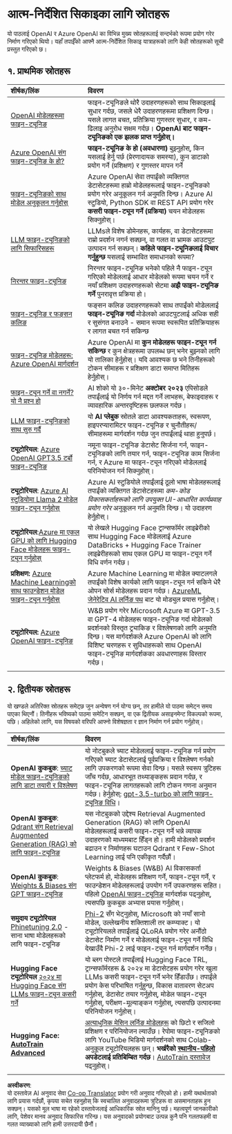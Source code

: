 <!--
CO_OP_TRANSLATOR_METADATA:
{
  "original_hash": "c2f423d1402f71ca3869ec135bb77d16",
  "translation_date": "2025-05-20T08:35:24+00:00",
  "source_file": "18-fine-tuning/RESOURCES.md",
  "language_code": "ne"
}
-->
# आत्म-निर्देशित सिकाइका लागि स्रोतहरू

यो पाठलाई OpenAI र Azure OpenAI का विभिन्न मुख्य स्रोतहरूलाई सन्दर्भको रूपमा प्रयोग गरेर निर्माण गरिएको थियो। यहाँ तपाईँको आफ्नै आत्म-निर्देशित सिकाइ यात्राहरूको लागि केही स्रोतहरूको सूची प्रस्तुत गरिएको छ।

## १. प्राथमिक स्रोतहरू

| शीर्षक/लिंक                                                                                                                                                                                                                   | विवरण                                                                                                                                                                                                                                                                                                                   |
| :--------------------------------------------------------------------------------------------------------------------------------------------------------------------------------------------------------------------------- | :---------------------------------------------------------------------------------------------------------------------------------------------------------------------------------------------------------------------------------------------------------------------------------------------------------------------------- |
| [OpenAI मोडेलहरूमा फाइन-ट्यूनिङ](https://platform.openai.com/docs/guides/fine-tuning?WT.mc_id=academic-105485-koreyst)                                                                                                       | फाइन-ट्यूनिङले थोरै उदाहरणहरूको साथ सिकाइलाई सुधार गर्दछ, जसले धेरै उदाहरणहरूमा प्रशिक्षण दिन्छ। यसले लागत बचत, प्रतिक्रिया गुणस्तर सुधार, र कम-ढिलाइ अनुरोध सक्षम गर्दछ। **OpenAI बाट फाइन-ट्यूनिङको एक झलक प्राप्त गर्नुहोस्।**                                                                                    |
| [Azure OpenAI संग फाइन-ट्यूनिङ के हो?](https://learn.microsoft.com/azure/ai-services/openai/concepts/fine-tuning-considerations#what-is-fine-tuning-with-azure-openai?WT.mc_id=academic-105485-koreyst)                   | **फाइन-ट्यूनिङ के हो (अवधारणा)** बुझ्नुहोस्, किन यसलाई हेर्नु पर्छ (प्रेरणादायक समस्या), कुन डाटाको प्रयोग गर्ने (प्रशिक्षण) र गुणस्तर मापन गर्ने                                                                                                                                                                           |
| [फाइन-ट्यूनिङको साथ मोडेल अनुकूलन गर्नुहोस्](https://learn.microsoft.com/azure/ai-services/openai/how-to/fine-tuning?tabs=turbo%2Cpython&pivots=programming-language-studio#continuous-fine-tuning?WT.mc_id=academic-105485-koreyst) | Azure OpenAI सेवा तपाईंको व्यक्तिगत डेटासेटहरूमा हाम्रो मोडेलहरूलाई फाइन-ट्यूनिङको प्रयोग गरेर अनुकूलन गर्न अनुमति दिन्छ। Azure AI स्टुडियो, Python SDK वा REST API प्रयोग गरेर **कसरी फाइन-ट्यून गर्ने (प्रक्रिया)** चयन मोडेलहरू सिक्नुहोस्।                                                                                                                                |
| [LLM फाइन-ट्यूनिङको लागि सिफारिसहरू](https://learn.microsoft.com/ai/playbook/technology-guidance/generative-ai/working-with-llms/fine-tuning-recommend?WT.mc_id=academic-105485-koreyst)                                    | LLMsले विशेष डोमेनहरू, कार्यहरू, वा डेटासेटहरूमा राम्रो प्रदर्शन नगर्न सक्छन्, वा गलत वा भ्रामक आउटपुट उत्पादन गर्न सक्छन्। **कहिले फाइन-ट्यूनिङलाई विचार गर्नुहुन्छ** यसलाई सम्भावित समाधानको रूपमा?                                                                                                                                  |
| [निरन्तर फाइन-ट्यूनिङ](https://learn.microsoft.com/azure/ai-services/openai/how-to/fine-tuning?tabs=turbo%2Cpython&pivots=programming-language-studio#continuous-fine-tuning?WT.mc_id=academic-105485-koreyst)             | निरन्तर फाइन-ट्यूनिङ भनेको पहिले नै फाइन-ट्यून गरिएको मोडेललाई आधार मोडेलको रूपमा चयन गर्ने र नयाँ प्रशिक्षण उदाहरणहरूको सेटमा **अझै फाइन-ट्यूनिङ गर्ने** पुनरावृत्त प्रक्रिया हो।                                                                                                                                                     |
| [फाइन-ट्यूनिङ र फङ्सन कलिङ](https://learn.microsoft.com/azure/ai-services/openai/how-to/fine-tuning-functions?WT.mc_id=academic-105485-koreyst)                                                                       | फङ्सन कलिङ उदाहरणहरूको साथ तपाईंको मोडेललाई **फाइन-ट्यूनिङ गर्दा** मोडेलको आउटपुटलाई अधिक सही र सुसंगत बनाउने - समान रूपमा स्वरूपित प्रतिक्रियाहरू र लागत बचत गर्न सकिन्छ                                                                                                                                        |
| [फाइन-ट्यूनिङ मोडेलहरू: Azure OpenAI मार्गदर्शन](https://learn.microsoft.com/azure/ai-services/openai/concepts/models#fine-tuning-models?WT.mc_id=academic-105485-koreyst)                                                        | Azure OpenAI मा **कुन मोडेलहरू फाइन-ट्यून गर्न सकिन्छ** र कुन क्षेत्रहरूमा उपलब्ध छन् भनेर बुझ्नको लागि यो तालिका हेर्नुहोस्। यदि आवश्यक छ भने तिनीहरूको टोकन सीमाहरू र प्रशिक्षण डाटा समाप्त मितिहरू हेर्नुहोस्।                                                                                                                            |
| [फाइन-ट्यून गर्ने वा नगर्ने? यो नै प्रश्न हो](https://learn.microsoft.com/shows/ai-show/to-fine-tune-or-not-fine-tune-that-is-the-question?WT.mc_id=academic-105485-koreyst)                                      | AI शोको यो ३०-मिनेट **अक्टोबर २०२३** एपिसोडले तपाईंलाई यो निर्णय गर्न मद्दत गर्ने लाभहरू, बेफाइदाहरू र व्यावहारिक अन्तरदृष्टिहरू छलफल गर्दछ।                                                                                                                                                                                        |
| [LLM फाइन-ट्यूनिङको साथ सुरु गर्दै](https://learn.microsoft.com/ai/playbook/technology-guidance/generative-ai/working-with-llms/fine-tuning-recommend?WT.mc_id=academic-105485-koreyst)                                             | यो **AI प्लेबुक** स्रोतले डाटा आवश्यकताहरू, स्वरूपण, हाइपरप्यारामिटर फाइन-ट्यूनिङ र चुनौतीहरू/सीमाहरूमा मार्गदर्शन गर्दछ जुन तपाईंलाई थाहा हुनुपर्छ।                                                                                                                                                                         |
| **ट्यूटोरियल**: [Azure OpenAI GPT3.5 टर्बो फाइन-ट्यूनिङ](https://learn.microsoft.com/azure/ai-services/openai/tutorials/fine-tune?tabs=python%2Ccommand-line?WT.mc_id=academic-105485-koreyst)                                  | नमूना फाइन-ट्यूनिङ डेटासेट सिर्जना गर्न, फाइन-ट्यूनिङको लागि तयार गर्न, फाइन-ट्यूनिङ काम सिर्जना गर्न, र Azure मा फाइन-ट्यून गरिएको मोडेललाई परिनियोजन गर्न सिक्नुहोस्।                                                                                                                                                                                    |
| **ट्यूटोरियल**: [Azure AI स्टुडियोमा Llama 2 मोडेल फाइन-ट्यून गर्नुहोस्](https://learn.microsoft.com/azure/ai-studio/how-to/fine-tune-model-llama?WT.mc_id=academic-105485-koreyst)                                                      | Azure AI स्टुडियोले तपाईंलाई ठूलो भाषा मोडेलहरूलाई तपाईंको व्यक्तिगत डेटासेटहरूमा _कम-कोड विकासकर्ताहरूको लागि उपयुक्त UI-आधारित कार्यप्रवाह प्रयोग गरेर_ अनुकूलन गर्न अनुमति दिन्छ। यो उदाहरण हेर्नुहोस्।                                                                                                                                                               |
| **ट्यूटोरियल**:[Azure मा एकल GPU को लागि Hugging Face मोडेलहरू फाइन-ट्यून गर्नुहोस्](https://learn.microsoft.com/azure/databricks/machine-learning/train-model/huggingface/fine-tune-model?WT.mc_id=academic-105485-koreyst)               | यो लेखले Hugging Face ट्रान्सफॉर्मर लाइब्रेरीको साथ Hugging Face मोडेललाई Azure DataBricks + Hugging Face Trainer लाइब्रेरीहरूको साथ एकल GPU मा फाइन-ट्यून गर्ने विधि वर्णन गर्दछ।                                                                                                                                                |
| **प्रशिक्षण:** [Azure Machine Learningको साथ फाउन्डेशन मोडेल फाइन-ट्यून गर्नुहोस्](https://learn.microsoft.com/training/modules/finetune-foundation-model-with-azure-machine-learning/?WT.mc_id=academic-105485-koreyst)         | Azure Machine Learning मा मोडेल क्याटलगले तपाईंको विशेष कार्यको लागि फाइन-ट्यून गर्न सकिने धेरै ओपन सोर्स मोडेलहरू प्रदान गर्दछ। [AzureML जेनेरेटिव AI लर्निङ पथ](https://learn.microsoft.com/training/paths/work-with-generative-models-azure-machine-learning/?WT.mc_id=academic-105485-koreyst) बाट यो मोड्युल प्रयास गर्नुहोस्। |
| **ट्यूटोरियल:** [Azure OpenAI फाइन-ट्यूनिङ](https://docs.wandb.ai/guides/integrations/azure-openai-fine-tuning?WT.mc_id=academic-105485-koreyst)                                                                                | W&B प्रयोग गरेर Microsoft Azure मा GPT-3.5 वा GPT-4 मोडेलहरू फाइन-ट्यूनिङ गर्दा मोडेलको प्रदर्शनको विस्तृत ट्र्याकिङ र विश्लेषणको लागि अनुमति दिन्छ। यस मार्गदर्शकले Azure OpenAI को लागि विशिष्ट चरणहरू र सुविधाहरूको साथ OpenAI फाइन-ट्यूनिङ मार्गदर्शकका अवधारणाहरू विस्तार गर्दछ।                                                                         |
|                                                                                                                                                                                                                              |                                                                                                                                                                                                                                                                                                                               |

## २. द्वितीयक स्रोतहरू

यो खण्डले अतिरिक्त स्रोतहरू समेट्छ जुन अन्वेषण गर्न योग्य छन्, तर हामीले यो पाठमा समेट्न समय पाएका थिएनौं। तिनीहरू भविष्यको पाठमा समेटिन सक्छन्, वा एक द्वितीयक असाइनमेन्ट विकल्पको रूपमा, पछि। अहिलेको लागि, यस विषयको वरिपरि आफ्नो विशेषज्ञता र ज्ञान निर्माण गर्न प्रयोग गर्नुहोस्।

| शीर्षक/लिंक                                                                                                                                                                                                            | विवरण                                                                                                                                                                                                                                                                                                                                                                                                                                                                                                                 |
| :-------------------------------------------------------------------------------------------------------------------------------------------------------------------------------------------------------------------- | :-------------------------------------------------------------------------------------------------------------------------------------------------------------------------------------------------------------------------------------------------------------------------------------------------------------------------------------------------------------------------------------------------------------------------------------------------------------------------------------------------------------------------- |
| **OpenAI कुकबुक**: [च्याट मोडेल फाइन-ट्यूनिङको लागि डाटा तयारी र विश्लेषण](https://cookbook.openai.com/examples/chat_finetuning_data_prep?WT.mc_id=academic-105485-koreyst)                                      | यो नोटबुकले च्याट मोडेललाई फाइन-ट्यूनिङ गर्न प्रयोग गरिएको च्याट डेटासेटलाई पूर्वप्रक्रिया र विश्लेषण गर्नको लागि उपकरणको रूपमा सेवा दिन्छ। यसले स्वरूप त्रुटिहरू जाँच गर्दछ, आधारभूत तथ्याङ्कहरू प्रदान गर्दछ, र फाइन-ट्यूनिङ लागतहरूको लागि टोकन गणना अनुमान गर्दछ। हेर्नुहोस्: [gpt-3.5-turbo को लागि फाइन-ट्यूनिङ विधि](https://platform.openai.com/docs/guides/fine-tuning?WT.mc_id=academic-105485-koreyst)।                                                                                                                                                                   |
| **OpenAI कुकबुक**: [Qdrant संग Retrieval Augmented Generation (RAG) को लागि फाइन-ट्यूनिङ](https://cookbook.openai.com/examples/fine-tuned_qa/ft_retrieval_augmented_generation_qdrant?WT.mc_id=academic-105485-koreyst) | यस नोटबुकको उद्देश्य Retrieval Augmented Generation (RAG) को लागि OpenAI मोडेलहरूलाई कसरी फाइन-ट्यून गर्ने भन्ने व्यापक उदाहरणको माध्यमबाट हिँड्न हो। हामी मोडेलको प्रदर्शन बढाउन र निर्माणहरू घटाउन Qdrant र Few-Shot Learning लाई पनि एकीकृत गर्दैछौं।                                                                                                                                                                                                                                                                |
| **OpenAI कुकबुक**: [Weights & Biases संग GPT फाइन-ट्यूनिङ](https://cookbook.openai.com/examples/third_party/gpt_finetuning_with_wandb?WT.mc_id=academic-105485-koreyst)                                             | Weights & Biases (W&B) AI विकासकर्ता प्लेटफर्म हो, मोडेलहरू प्रशिक्षण गर्ने, फाइन-ट्यून गर्ने, र फाउन्डेशन मोडेलहरूलाई उपयोग गर्ने उपकरणहरू सहित। पहिलो [OpenAI फाइन-ट्यूनिङ](https://docs.wandb.ai/guides/integrations/openai-fine-tuning/?WT.mc_id=academic-105485-koreyst) मार्गदर्शक पढ्नुहोस्, त्यसपछि कुकबुक अभ्यास प्रयास गर्नुहोस्।                                                                                                                                                                                                                  |
| **समुदाय ट्यूटोरियल** [Phinetuning 2.0](https://huggingface.co/blog/g-ronimo/phinetuning?WT.mc_id=academic-105485-koreyst) - साना भाषा मोडेलहरूको लागि फाइन-ट्यूनिङ                                                   | [Phi-2](https://www.microsoft.com/research/blog/phi-2-the-surprising-power-of-small-language-models/?WT.mc_id=academic-105485-koreyst) सँग भेट्नुहोस्, Microsoft को नयाँ सानो मोडेल, उल्लेखनीय शक्तिशाली तर कम्प्याक्ट। यो ट्यूटोरियलले तपाईंलाई QLoRA प्रयोग गरेर अनौंठो डेटासेट निर्माण गर्ने र मोडेललाई फाइन-ट्यून गर्ने विधि देखाउँदै Phi-2 लाई फाइन-ट्यून गर्न मार्गदर्शन गर्नेछ।                                                                                                                                                                       |
| **Hugging Face ट्यूटोरियल** [२०२४ मा Hugging Face संग LLMs फाइन-ट्यून कसरी गर्ने](https://www.philschmid.de/fine-tune-llms-in-2024-with-trl?WT.mc_id=academic-105485-koreyst)                                               | यो ब्लग पोस्टले तपाईंलाई Hugging Face TRL, ट्रान्सफॉर्मरहरू & २०२४ मा डेटासेटहरू प्रयोग गरेर खुला LLMs कसरी फाइन-ट्यून गर्ने भनेर हिँडाउँछ। तपाईंले प्रयोग केस परिभाषित गर्नुहुन्छ, विकास वातावरण सेटअप गर्नुहोस्, डेटासेट तयार गर्नुहोस्, मोडेल फाइन-ट्यून गर्नुहोस्, परीक्षण-मूल्याङ्कन गर्नुहोस्, त्यसपछि उत्पादनमा परिनियोजन गर्नुहोस्।                                                                                                                                                                                                                                                                |
| **Hugging Face: [AutoTrain Advanced](https://github.com/huggingface/autotrain-advanced?WT.mc_id=academic-105485-koreyst)**                                                                                            | [अत्याधुनिक मेसिन लर्निङ मोडेलहरू](https://twitter.com/abhi1thakur/status/1755167674894557291?WT.mc_id=academic-105485-koreyst) को छिटो र सजिलो प्रशिक्षण र परिनियोजन ल्याउँछ। रेपोमा फाइन-ट्यूनिङको लागि YouTube भिडियो मार्गदर्शनको साथ Colab-अनुकूल ट्यूटोरियलहरू छन्। **भर्खरैको [स्थानीय-पहिलो](https://twitter.com/abhi1thakur/status/1750828141805777057?WT.mc_id=academic-105485-koreyst) अपडेटलाई प्रतिबिम्बित गर्दछ**। [AutoTrain दस्तावेज](https://huggingface.co/autotrain?WT.mc_id=academic-105485-koreyst) पढ्नुहोस्। |
|                                                                                                                                                                                                                       |                                                                                                                                                                                                                                                                                                                                                                                                                                                                                                                             |

**अस्वीकरण**:  
यो दस्तावेज़ AI अनुवाद सेवा [Co-op Translator](https://github.com/Azure/co-op-translator) प्रयोग गरी अनुवाद गरिएको हो। हामी यथार्थताको लागि प्रयास गर्दछौं, कृपया सचेत रहनुहोस् कि स्वचालित अनुवादहरूमा त्रुटिहरू वा असमानताहरू हुन सक्छन्। यसको मूल भाषा मा रहेको दस्तावेजलाई आधिकारिक स्रोत मानिनु पर्छ। महत्वपूर्ण जानकारीको लागि, पेशेवर मानव अनुवाद सिफारिस गरिन्छ। यस अनुवादको प्रयोगबाट उत्पन्न कुनै पनि गलतफहमी वा गलत व्याख्याको लागि हामी उत्तरदायी छैनौं।